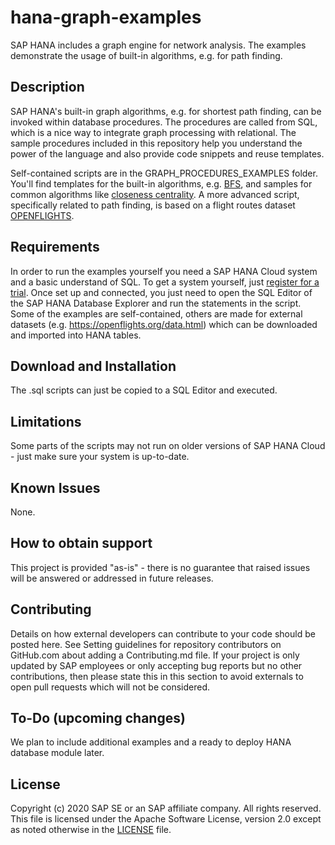 # hana-graph-examples
SAP HANA includes a graph engine for network analysis. The examples demonstrate the usage of built-in algorithms, e.g. for path finding.

## Description
SAP HANA's built-in graph algorithms, e.g. for shortest path finding, can be invoked within database procedures. The procedures are called from SQL, which is a nice way to integrate graph processing with relational. The sample procedures included in this repository help you understand the power of the language and also provide code snippets and reuse templates.

Self-contained scripts are in the GRAPH_PROCEDURES_EXAMPLES folder. You'll find templates for the built-in algorithms, e.g. [BFS](GRAPH_PROCEDURE_EXAMPLES\BUILTIN_FUNCTIONS_ALGORITHMS\HANA_Cloud_2020Q2_Breadth_First_Search.sql), and samples for common algorithms like [closeness centrality](GRAPH_PROCEDURE_EXAMPLES\BUILTIN_FUNCTIONS_ALGORITHMS\HANA_Cloud_2020Q2_Closeness_Centrality.sql). A more advanced script, specifically related to path finding, is based on a flight routes dataset [OPENFLIGHTS](OPENFLIGHTS/OPENFLIGHTS_shortest_paths.sql).

## Requirements
In order to run the examples yourself you need a SAP HANA Cloud system and a basic understand of SQL. To get a system yourself, just [register for a trial](https://developers.sap.com/tutorials/hana-trial-advanced-analytics.html). Once set up and connected, you just need to open the SQL Editor of the SAP HANA Database Explorer and run the statements in the script.
Some of the examples are self-contained, others are made for external datasets (e.g. https://openflights.org/data.html) which can be downloaded and imported into HANA tables.

## Download and Installation
The .sql scripts can just be copied to a SQL Editor and executed.

## Limitations
Some parts of the scripts may not run on older versions of SAP HANA Cloud - just make sure your system is up-to-date.

## Known Issues
None.

## How to obtain support
This project is provided "as-is" - there is no guarantee that raised issues will be answered or addressed in future releases.

## Contributing
Details on how external developers can contribute to your code should be posted here. See Setting guidelines for repository contributors on GitHub.com about adding a Contributing.md file.
If your project is only updated by SAP employees or only accepting bug reports but no other contributions, then please state this in this section to avoid externals to open pull requests which will not be considered.

## To-Do (upcoming changes)
We plan to include additional examples and a ready to deploy HANA database module later.

## License
Copyright (c) 2020 SAP SE or an SAP affiliate company. All rights reserved. This file is licensed under the Apache Software License, version 2.0 except as noted otherwise in the [LICENSE](LICENSES/Apache-2.0.txt) file.
